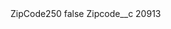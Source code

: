 <?xml version="1.0" encoding="UTF-8"?>
<CustomMetadata xmlns="http://soap.sforce.com/2006/04/metadata" xmlns:xsi="http://www.w3.org/2001/XMLSchema-instance" xmlns:xsd="http://www.w3.org/2001/XMLSchema">
    <label>ZipCode250</label>
    <protected>false</protected>
    <values>
        <field>Zipcode__c</field>
        <value xsi:type="xsd:string">20913</value>
    </values>
</CustomMetadata>
